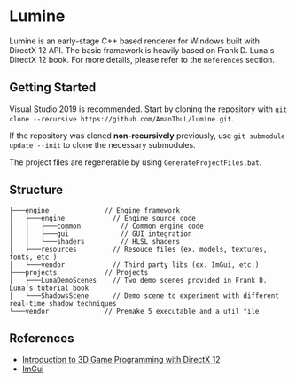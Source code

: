 # Lumine
Lumine is an early-stage C++ based renderer for Windows built with DirectX 12 API. The basic framework is heavily based on Frank D. Luna's DirectX 12 book. For more details, please refer to the ``References`` section.

## Getting Started

Visual Studio 2019 is recommended. Start by cloning the repository with `git clone --recursive https://github.com/AmanThuL/lumine.git`.

If the repository was cloned __non-recursively__ previously, use `git submodule update --init` to clone the necessary submodules.

The project files are regenerable by using ``GenerateProjectFiles.bat``.

## Structure
```
├───engine              // Engine framework 
│   ├───engine            // Engine source code
|   |   ├───common          // Common engine code
|   |   ├───gui             // GUI integration
|   |   └───shaders         // HLSL shaders
│   ├───resources         // Resouce files (ex. models, textures, fonts, etc.) 
│   └───vendor            // Third party libs (ex. ImGui, etc.)
├───projects            // Projects
|   ├───LunaDemoScenes    // Two demo scenes provided in Frank D. Luna's tutorial book
|   └───ShadowsScene      // Demo scene to experiment with different real-time shadow techniques
└───vendor              // Premake 5 executable and a util file
```

## References
- [Introduction to 3D Game Programming with DirectX 12](http://www.d3dcoder.net/d3d12.htm)
- [ImGui](https://github.com/ocornut/imgui)

